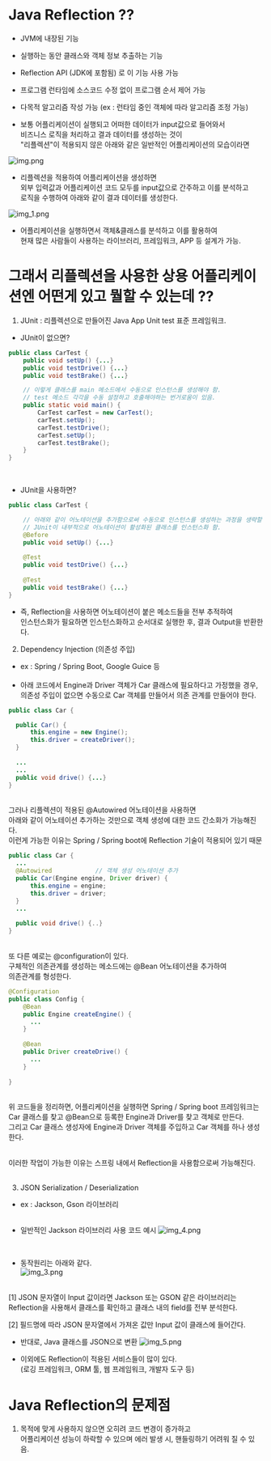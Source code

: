 # Java Reflection ??
- JVM에 내장된 기능
- 실행하는 동안 클래스와 객체 정보 추출하는 기능
- Reflection API (JDK에 포함됨) 로 이 기능 사용 가능
- 프로그램 런타임에 소스코드 수정 없이 프로그램 순서 제어 가능
- 다목적 알고리즘 작성 가능
  (ex : 런타임 중인 객체에 따라 알고리즘 조정 가능)


- 보통 어플리케이션이 실행되고 어떠한 데이터가 input값으로 들어와서   
  비즈니스 로직을 처리하고 결과 데이터를 생성하는 것이    
  "리플렉션"이 적용되지 않은 아래와 같은 일반적인 어플리케이션의 모습이라면


![img.png](img.png)


   



- 리플렉션을 적용하여 어플리케이션을 생성하면 <br>
  외부 입력값과 어플리케이션 코드 모두를 input값으로 간주하고 이를 분석하고 <br>
  로직을 수행하여 아래와 같이 결과 데이터를 생성한다.


![img_1.png](img_1.png)




- 어플리케이션을 실행하면서 객체&클래스를 분석하고 이를 활용하여 <br>
  현재 많은 사람들이 사용하는 라이브러리, 프레임워크, APP 등 설계가 가능.



# 그래서 리플렉션을 사용한 상용 어플리케이션엔 어떤게 있고 뭘할 수 있는데 ??
1) JUnit : 리플렉션으로 만들어진 Java App Unit test 표준 프레임워크.

- JUnit이 없으면?
```Java
public class CarTest { 
    public void setUp() {...}
    public void testDrive() {...}
    public void testBrake() {...}

    // 이렇게 클래스를 main 메소드에서 수동으로 인스턴스를 생성해야 함.
    // test 메소드 각각을 수동 설정하고 호출해야하는 번거로움이 있음.
    public static void main() {
        CarTest carTest = new CarTest();
        carTest.setUp();
        carTest.testDrive();
        carTest.setUp();
        carTest.testBrake();
    }
}
```

<br>

- JUnit을 사용하면?
```Java
public class CarTest {

    // 아래와 같이 어노테이션을 추가함으로써 수동으로 인스턴스를 생성하는 과정을 생략할 수 있음.
    // JUnit이 내부적으로 어노테이션이 활성화된 클래스를 인스턴스화 함.
    @Before
    public void setUp() {...}
  
    @Test
    public void testDrive() {...}
  
    @Test
    public void testBrake() {...}
}
```

- 즉, Reflection을 사용하면 어노테이션이 붙은 메소드들을 전부 추적하여 <br>
  인스턴스화가 필요하면 인스턴스화하고 순서대로 실행한 후, 결과 Output을 반환한다.



2) Dependency Injection (의존성 주입) 

- ex : Spring / Spring Boot, Google Guice 등 <br><br>
- 아래 코드에서 Engine과 Driver 객체가 Car 클래스에 필요하다고 가정했을 경우, <br>
  의존성 주입이 없으면 수동으로 Car 객체를 만들어서 의존 관계를 만들어야 한다.
```Java
public class Car {

  public Car() {
      this.engine = new Engine();
      this.driver = createDriver();
  }
  
  ...
  ...
  public void drive() {...}
}
```

<br>
그러나 리플렉션이 적용된 @Autowired 어노테이션을 사용하면 <br>
아래와 같이 어노테이션 추가하는 것만으로 객체 생성에 대한 코드 간소화가 가능해진다. <br>
이런게 가능한 이유는 Spring / Spring boot에 Reflection 기술이 적용되어 있기 때문

```Java
public class Car {
  ...
  @Autowired            // 객체 생성 어노테이션 추가
  public Car(Engine engine, Driver driver) {
      this.engine = engine;
      this.driver = driver;
  }
  ...
  
  public void drive() {..}
}
```

<br>
또 다른 예로는 @configuration이 있다. <br>
구체적인 의존관계를 생성하는 메소드에는 @Bean 어노테이션을 추가하여 <br>
의존관계를 형성한다.

```Java
@Configuration
public class Config {
    @Bean
    public Engine createEngine() {
      ...
    }
    
    @Bean
    public Driver createDrive() {
      ...
    }
  
}
```

<br>
위 코드들을 정리하면, 어플리케이션을 실행하면 Spring / Spring boot 프레임워크는 <br>
Car 클래스를 찾고 @Bean으로 등록한 Engine과 Driver를 찾고 객체로 만든다. <br>
그리고 Car 클래스 생성자에 Engine과 Driver 객체를 주입하고 Car 객체를 하나 생성한다. <br><br>

이러한 작업이 가능한 이유는 스프링 내에서 Reflection을 사용함으로써 가능해진다. <br><br>


3) JSON Serialization / Deserialization
- ex : Jackson, Gson 라이브러리 <br><br>

- 일반적인 Jackson 라이브러리 사용 코드 예시
![img_4.png](img_4.png)

<br>

- 동작원리는 아래와 같다. <br>
![img_3.png](img_3.png)
<br>
  [1] JSON 문자열이 Input 값이라면 Jackson 또는 GSON 같은 라이브러리는
  Reflection을 사용해서 클래스를 확인하고 클래스 내의 field를 전부 분석한다. <br>

  [2] 필드명에 따라 JSON 문자열에서 가져온 값만 Input 값이 클래스에 들어간다.


- 반대로, Java 클래스를 JSON으로 변환
![img_5.png](img_5.png)


- 이외에도 Reflection이 적용된 서비스들이 많이 있다. <br>
(로깅 프레임워크, ORM 툴, 웹 프레임워크, 개발자 도구 등) <br>


# Java Reflection의 문제점 #
1) 목적에 맞게 사용하지 않으면 오히려 코드 변경이 증가하고 <br>
   어플리케이션 성능이 하락할 수 있으며 에러 발생 시, 핸들링하기 어려워 질 수 있음.


